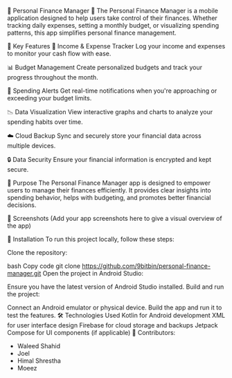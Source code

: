 💼 Personal Finance Manager 📲
The Personal Finance Manager is a mobile application designed to help users take control of their finances. Whether tracking daily expenses, setting a monthly budget, or visualizing spending patterns, this app simplifies personal finance management.

🌟 Key Features
🧾 Income & Expense Tracker
Log your income and expenses to monitor your cash flow with ease.

📊 Budget Management
Create personalized budgets and track your progress throughout the month.

🔔 Spending Alerts
Get real-time notifications when you're approaching or exceeding your budget limits.

📉 Data Visualization
View interactive graphs and charts to analyze your spending habits over time.

☁️ Cloud Backup
Sync and securely store your financial data across multiple devices.

🔒 Data Security
Ensure your financial information is encrypted and kept secure.

🎯 Purpose
The Personal Finance Manager app is designed to empower users to manage their finances efficiently. It provides clear insights into spending behavior, helps with budgeting, and promotes better financial decisions.

📲 Screenshots
(Add your app screenshots here to give a visual overview of the app)

🚀 Installation
To run this project locally, follow these steps:

Clone the repository:

bash
Copy code
git clone https://github.com/9bitbin/personal-finance-manager.git
Open the project in Android Studio:

Ensure you have the latest version of Android Studio installed.
Build and run the project:

Connect an Android emulator or physical device.
Build the app and run it to test the features.
🛠️ Technologies Used
Kotlin for Android development
XML for user interface design
Firebase for cloud storage and backups
Jetpack Compose for UI components (if applicable)
👥 Contributors:
- Waleed Shahid
- Joel 
- Himal Shrestha
- Moeez

